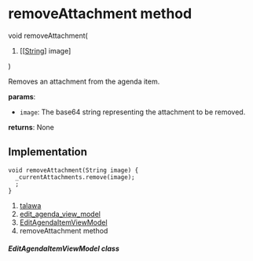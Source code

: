 
<div>

# removeAttachment method

</div>


void removeAttachment(

1.  [[[String](https://api.flutter.dev/flutter/dart-core/String-class.md)]
    image]

)



Removes an attachment from the agenda item.

**params**:

-   `image`: The base64 string representing the attachment to be
    removed.

**returns**: None



## Implementation

``` language-dart
void removeAttachment(String image) {
  _currentAttachments.remove(image);
  ;
}
```







1.  [talawa](../../index.md)
2.  [edit_agenda_view_model](../../view_model_after_auth_view_models_event_view_models_edit_agenda_view_model/)
3.  [EditAgendaItemViewModel](../../view_model_after_auth_view_models_event_view_models_edit_agenda_view_model/EditAgendaItemViewModel-class.md)
4.  removeAttachment method

##### EditAgendaItemViewModel class







